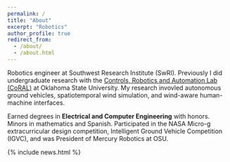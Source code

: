 ```yaml
---
permalink: /
title: "About"
excerpt: "Robotics"
author_profile: true
redirect_from: 
  - /about/
  - /about.html
---
```


Robotics engineer at Southwest Research Institute (SwRI). Previously I did undergraduate research with the [Controls, Robotics and Automation Lab (CoRAL)](https://sites.google.com/view/osu-coral/home) at Oklahoma State University. My research invovled autonomous ground vehicles, spatiotemporal wind simulation, and wind-aware human-machine interfaces.

Earned degrees in **Electrical and Computer Engineering** with honors. Minors in mathematics and Spanish. Participated in the NASA Micro-g extracurricular design competition, Intelligent Ground Vehicle Competition (IGVC), and was President of Mercury Robotics at OSU.

{% include news.html %}
